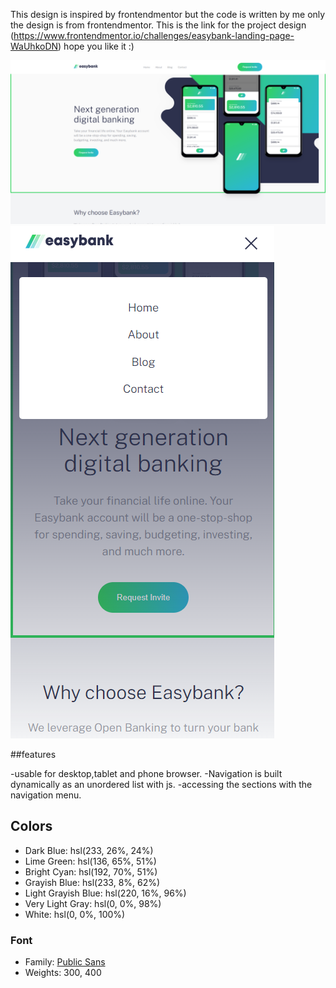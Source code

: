 This design is inspired by frontendmentor but the code is written by me only the design is from frontendmentor.
This is the link for the project design (https://www.frontendmentor.io/challenges/easybank-landing-page-WaUhkoDN)
 hope you like it :)

![easybank](/images/easybank.png "easybank Clone")
![easybank](/images/easybank-mobile.png "easybank Clone")


##features

-usable for desktop,tablet and phone browser.
-Navigation is built dynamically as an unordered list with js.
-accessing the sections with the navigation menu. 



## Colors

- Dark Blue: hsl(233, 26%, 24%)
- Lime Green: hsl(136, 65%, 51%)
- Bright Cyan: hsl(192, 70%, 51%)
- Grayish Blue: hsl(233, 8%, 62%)
- Light Grayish Blue: hsl(220, 16%, 96%)
- Very Light Gray: hsl(0, 0%, 98%)
- White: hsl(0, 0%, 100%)

### Font

- Family: [Public Sans](https://fonts.google.com/specimen/Public+Sans)
- Weights: 300, 400
